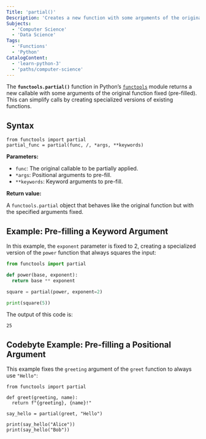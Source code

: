 ```yaml
---
Title: 'partial()'
Description: 'Creates a new function with some arguments of the original function pre-filled.'
Subjects:
  - 'Computer Science'
  - 'Data Science'
Tags:
  - 'Functions'
  - 'Python'
CatalogContent:
  - 'learn-python-3'
  - 'paths/computer-science'
---
```


The **`functools.partial()`** function in Python’s [`functools`](https://docs.python.org/3/library/functools.html) module returns a new callable with some arguments of the original function fixed (pre-filled). This can simplify calls by creating specialized versions of existing functions.

## Syntax

```pseudo
from functools import partial
partial_func = partial(func, /, *args, **keywords)
```

**Parameters:**

- `func`: The original callable to be partially applied.
- `*args`: Positional arguments to pre-fill.
- `**keywords`: Keyword arguments to pre-fill.

**Return value:**

A `functools.partial` object that behaves like the original function but with the specified arguments fixed.

## Example: Pre-filling a Keyword Argument

In this example, the `exponent` parameter is fixed to 2, creating a specialized version of the `power` function that always squares the input:

```py
from functools import partial

def power(base, exponent):
  return base ** exponent

square = partial(power, exponent=2)

print(square(5))
```

The output of this code is:

```shell
25
```

## Codebyte Example: Pre-filling a Positional Argument

This example fixes the `greeting` argument of the `greet` function to always use `"Hello"`:

```codebyte/python
from functools import partial

def greet(greeting, name):
  return f"{greeting}, {name}!"

say_hello = partial(greet, "Hello")

print(say_hello("Alice"))
print(say_hello("Bob"))
```

